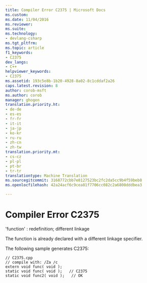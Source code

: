 ```yaml
---
title: Compiler Error C2375 | Microsoft Docs
ms.custom: 
ms.date: 11/04/2016
ms.reviewer: 
ms.suite: 
ms.technology:
- devlang-csharp
ms.tgt_pltfrm: 
ms.topic: article
f1_keywords:
- C2375
dev_langs:
- C++
helpviewer_keywords:
- C2375
ms.assetid: 193c5e8b-1b20-4928-8a02-8c1cddaf2a26
caps.latest.revision: 8
author: corob-msft
ms.author: corob
manager: ghogen
translation.priority.ht:
- de-de
- es-es
- fr-fr
- it-it
- ja-jp
- ko-kr
- ru-ru
- zh-cn
- zh-tw
translation.priority.mt:
- cs-cz
- pl-pl
- pt-br
- tr-tr
translationtype: Machine Translation
ms.sourcegitcommit: 3168772cbb7e8127523bc2fc2da5cc9b4f59beb8
ms.openlocfilehash: 42a24acf6c9cea81f7706cc082c2a6800dddbea3

---
```

# <a name="compiler-error-c2375"></a>Compiler Error C2375
'function' : redefinition; different linkage  
  
 The function is already declared with a different linkage specifier.  
  
 The following sample generates C2375:  
  
```  
// C2375.cpp  
// compile with: /Za /c  
extern void func( void );  
static void func( void );   // C2375  
static void func2( void );   // OK  
```


<!--HONumber=Jan17_HO4-->


